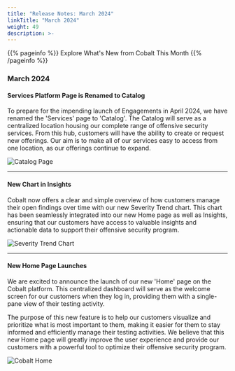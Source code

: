 ```yaml
---
title: "Release Notes: March 2024"
linkTitle: "March 2024"
weight: 49
description: >-
---
```


{{% pageinfo %}} 
Explore What's New from Cobalt This Month
{{% /pageinfo %}}

### March 2024


#### Services Platform Page is Renamed to Catalog

To prepare for the impending launch of Engagements in April 2024, we have renamed the 'Services' page to 'Catalog'. The Catalog will serve as a centralized location housing our complete range of offensive security services. From this hub, customers will have the ability to create or request new offerings. Our aim is to make all of our services easy to access from one location, as our offerings continue to expand.


![Catalog Page](/release-notes/Catalog.png "Catalog")

---

#### New Chart in Insights

Cobalt now offers a clear and simple overview of how customers manage their open findings over time with our new Severity Trend chart. This chart has been seamlessly integrated into our new Home page as well as Insights, ensuring that our customers have access to valuable insights and actionable data to support their offensive security program.

![Severity Trend Chart](/release-notes/severity_trend.png "Severity Trend")

---

#### New Home Page Launches

We are excited to announce the launch of our new 'Home' page on the Cobalt platform. This centralized dashboard will serve as the welcome screen for our customers when they log in, providing them with a single-pane view of their testing activity. 

The purpose of this new feature is to help our customers visualize and prioritize what is most important to them, making it easier for them to stay informed and efficiently manage their testing activities. We believe that this new Home page will greatly improve the user experience and provide our customers with a powerful tool to optimize their offensive security program.

![Cobalt Home](/release-notes/Home.png "Home")
